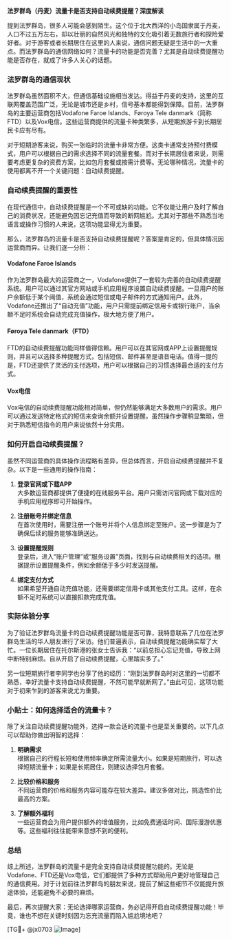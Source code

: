 **法罗群岛（丹麦）流量卡是否支持自动续费提醒？深度解读**

提到法罗群岛，很多人可能会感到陌生。这个位于北大西洋的小岛国隶属于丹麦，人口不过五万左右，却以壮丽的自然风光和独特的文化吸引着无数旅行者和探险爱好者。对于游客或者长期居住在这里的人来说，通信问题无疑是生活中的一大重点。而法罗群岛的通信网络如何？流量卡的功能是否完善？尤其是自动续费提醒功能是否存在，就成了许多人关心的话题。

### 法罗群岛的通信现状

法罗群岛虽然面积不大，但通信基础设施相当发达。得益于丹麦的支持，这里的互联网覆盖范围广泛，无论是城市还是乡村，信号基本都能得到保障。目前，法罗群岛的主要运营商包括Vodafone Faroe Islands、Føroya Tele danmark（简称FTD）以及Vox电信。这些运营商提供的流量卡种类繁多，从短期旅游卡到长期居民卡应有尽有。

对于短期游客来说，购买一张临时的流量卡非常方便。这类卡通常支持预付费模式，用户可以根据自己的需求选择不同的流量套餐。而对于长期居住者来说，则需要考虑更复杂的资费方案，比如包月套餐或按需计费等。无论哪种情况，流量卡的使用都离不开一个关键问题：自动续费提醒。

### 自动续费提醒的重要性

在现代通信中，自动续费提醒是一个不可或缺的功能。它不仅能让用户及时了解自己的消费状况，还能避免因忘记充值而导致的断网尴尬。尤其对于那些不熟悉当地语言或操作习惯的人来说，这项功能显得尤为重要。

那么，法罗群岛的流量卡是否支持自动续费提醒呢？答案是肯定的，但具体情况因运营商而异。让我们逐一分析：

#### Vodafone Faroe Islands
作为法罗群岛最大的运营商之一，Vodafone提供了一套较为完善的自动续费提醒系统。用户可以通过其官方网站或手机应用程序设置自动续费提醒。一旦用户的账户余额低于某个阈值，系统会通过短信或电子邮件的方式通知用户。此外，Vodafone还推出了“自动充值”功能，用户只需提前绑定信用卡或银行账户，当余额不足时系统会自动完成充值操作，极大地方便了用户。

#### Føroya Tele danmark（FTD）
FTD的自动续费提醒功能同样值得信赖。用户可以在其官网或APP上设置提醒规则，并且可以选择多种提醒方式，包括短信、邮件甚至是语音电话。值得一提的是，FTD还提供了灵活的支付选项，用户可以根据自己的习惯选择最合适的支付方式。

#### Vox电信
Vox电信的自动续费提醒功能相对简单，但仍然能够满足大多数用户的需求。用户可以通过发送特定格式的短信来查询余额并设置提醒。虽然操作步骤稍显繁琐，但对于熟悉短信指令的用户来说依然十分实用。

### 如何开启自动续费提醒？

虽然不同运营商的具体操作流程略有差异，但总体而言，开启自动续费提醒并不复杂。以下是一些通用的操作指南：

1. **登录官网或下载APP**  
   大多数运营商都提供了便捷的在线服务平台。用户只需访问官网或下载对应的手机应用程序即可开始操作。

2. **注册账号并绑定信息**  
   在首次使用时，需要注册一个账号并将个人信息绑定至账户。这一步骤是为了确保后续的服务能够准确送达。

3. **设置提醒规则**  
   登录后，进入“账户管理”或“服务设置”页面，找到与自动续费相关的选项。根据提示设置提醒条件，例如余额低于多少时发送提醒。

4. **绑定支付方式**  
   如果希望开通自动充值功能，还需要绑定信用卡或其他支付工具。这样，在余额不足时系统可以直接扣款完成充值。

### 实际体验分享

为了验证法罗群岛流量卡的自动续费提醒功能是否可靠，我特意联系了几位在法罗群岛生活的华人朋友进行了采访。他们普遍表示，自动续费提醒功能确实帮了大忙。一位长期居住在托尔斯港的张女士告诉我：“以前总担心忘记充值，导致上网中断特别麻烦。自从开启了自动续费提醒，心里踏实多了。”

另一位短期旅行者李同学也分享了他的经历：“刚到法罗群岛时对这里的一切都不熟悉，幸好流量卡支持自动续费提醒，不然可能早就断网了。”由此可见，这项功能对于初来乍到的游客来说尤为重要。

### 小贴士：如何选择适合的流量卡？

除了关注自动续费提醒功能外，选择一款合适的流量卡也是至关重要的。以下几点可以帮助你做出明智的选择：

1. **明确需求**  
   根据自己的行程长短和使用频率确定所需流量大小。如果是短期旅行，可以选择短期流量卡；如果是长期居住，则建议选择包月套餐。

2. **比较价格和服务**  
   不同运营商的价格和服务内容可能存在较大差异。建议多做对比，挑选性价比最高的方案。

3. **了解额外福利**  
   一些运营商会为用户提供额外的增值服务，比如免费通话时间、国际漫游优惠等。这些福利往往能带来意想不到的便利。

### 总结

综上所述，法罗群岛的流量卡是完全支持自动续费提醒功能的。无论是Vodafone、FTD还是Vox电信，它们都提供了多种方式帮助用户更好地管理自己的通信费用。对于计划前往法罗群岛的朋友来说，提前了解这些细节不仅能提升旅途体验，还能避免不必要的麻烦。

最后，再次提醒大家：无论选择哪家运营商，务必记得开启自动续费提醒功能！毕竟，谁也不想在关键时刻因为忘充流量而陷入尴尬境地吧？

[TG💪+ @jx0703 ![Image](https://github.com/user-attachments/assets/dbca1d08-cadb-493c-b0ec-ad6f7a83f270)]
